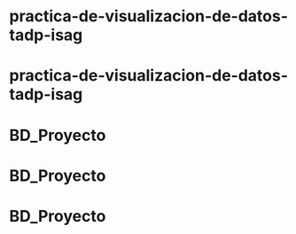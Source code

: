 # practica-de-visualizacion-de-datos-tadp-isag
# practica-de-visualizacion-de-datos-tadp-isag
# BD_Proyecto
# BD_Proyecto
# BD_Proyecto
